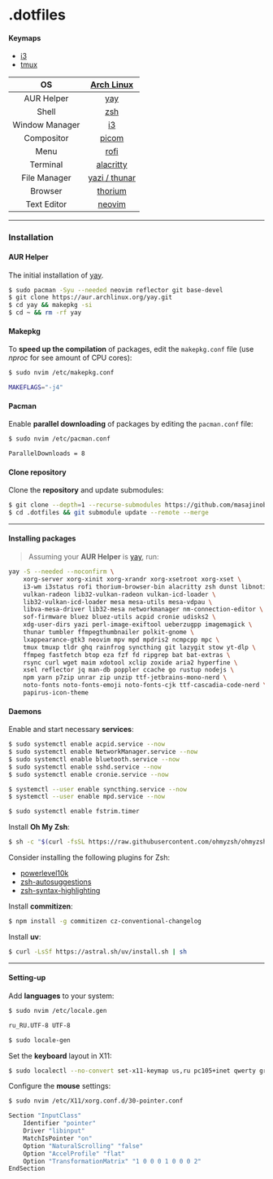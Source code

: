 # .dotfiles

#### Keymaps

- [i3](/i3.md)
- [tmux](/tmux.md)

|       OS       |        [Arch Linux](https://archlinux.org/)         |
| :------------: | :-------------------------------------------------: |
|   AUR Helper   |         [yay](https://github.com/Jguer/yay)         |
|     Shell      |               [zsh](https://ohmyz.sh)               |
| Window Manager |           [i3](https://github.com/i3/i3)            |
|   Compositor   |       [picom](https://github.com/yshui/picom)       |
|      Menu      |     [rofi](https://github.com/davatorium/rofi)      |
|    Terminal    | [alacritty](https://github.com/alacritty/alacritty) |
|  File Manager  |     [yazi / thunar](https://yazi-rs.github.io)      |
|    Browser     |  [thorium](https://github.com/Alex313031/thorium)   |
|  Text Editor   |             [neovim](https://neovim.io)             |

---

### Installation

#### AUR Helper

The initial installation of [yay](https://github.com/Jguer/yay).

```sh
$ sudo pacman -Syu --needed neovim reflector git base-devel
$ git clone https://aur.archlinux.org/yay.git
$ cd yay && makepkg -si
$ cd ~ && rm -rf yay
```

#### Makepkg

To **speed up the compilation** of packages, edit the `makepkg.conf` file (use _nproc_ for see amount of CPU cores):

```sh
$ sudo nvim /etc/makepkg.conf

MAKEFLAGS="-j4"
```

#### Pacman

Enable **parallel downloading** of packages by editing the `pacman.conf` file:

```sh
$ sudo nvim /etc/pacman.conf

ParallelDownloads = 8
```

#### Clone repository

Clone the **repository** and update submodules:

```sh
$ git clone --depth=1 --recurse-submodules https://github.com/masajinobe-ef/.dotfiles
$ cd .dotfiles && git submodule update --remote --merge
```

---

#### Installing packages

> Assuming your **AUR Helper** is [yay](https://github.com/Jguer/yay), run:

```sh
yay -S --needed --noconfirm \
    xorg-server xorg-xinit xorg-xrandr xorg-xsetroot xorg-xset \
    i3-wm i3status rofi thorium-browser-bin alacritty zsh dunst libnotify picom feh \
    vulkan-radeon lib32-vulkan-radeon vulkan-icd-loader \
    lib32-vulkan-icd-loader mesa mesa-utils mesa-vdpau \
    libva-mesa-driver lib32-mesa networkmanager nm-connection-editor \
    sof-firmware bluez bluez-utils acpid cronie udisks2 \
    xdg-user-dirs yazi perl-image-exiftool ueberzugpp imagemagick \
    thunar tumbler ffmpegthumbnailer polkit-gnome \
    lxappearance-gtk3 neovim mpv mpd mpdris2 ncmpcpp mpc \
    tmux tmuxp tldr ghq rainfrog syncthing git lazygit stow yt-dlp \
    ffmpeg fastfetch btop eza fzf fd ripgrep bat bat-extras \
    rsync curl wget maim xdotool xclip zoxide aria2 hyperfine \
    xsel reflector jq man-db poppler ccache go rustup nodejs \
    npm yarn p7zip unrar zip unzip ttf-jetbrains-mono-nerd \
    noto-fonts noto-fonts-emoji noto-fonts-cjk ttf-cascadia-code-nerd \
    papirus-icon-theme
```

#### Daemons

Enable and start necessary **services**:

```sh
$ sudo systemctl enable acpid.service --now
$ sudo systemctl enable NetworkManager.service --now
$ sudo systemctl enable bluetooth.service --now
$ sudo systemctl enable sshd.service --now
$ sudo systemctl enable cronie.service --now

$ systemctl --user enable syncthing.service --now
$ systemctl --user enable mpd.service --now

$ sudo systemctl enable fstrim.timer
```

Install **Oh My Zsh**:

```sh
$ sh -c "$(curl -fsSL https://raw.githubusercontent.com/ohmyzsh/ohmyzsh/master/tools/install.sh)"
```

Consider installing the following plugins for Zsh:

- [powerlevel10k](https://github.com/romkatv/powerlevel10k?tab=readme-ov-file#oh-my-zsh)
- [zsh-autosuggestions](https://github.com/zsh-users/zsh-autosuggestions/blob/master/INSTALL.md#oh-my-zsh)
- [zsh-syntax-highlighting](https://github.com/zsh-users/zsh-syntax-highlighting/blob/master/INSTALL.md#oh-my-zsh)

Install **commitizen**:

```sh
$ npm install -g commitizen cz-conventional-changelog
```

Install **uv**:

```sh
$ curl -LsSf https://astral.sh/uv/install.sh | sh
```

---

#### Setting-up

Add **languages** to your system:

```sh
$ sudo nvim /etc/locale.gen

ru_RU.UTF-8 UTF-8

$ sudo locale-gen
```

Set the **keyboard** layout in X11:

```sh
$ sudo localectl --no-convert set-x11-keymap us,ru pc105+inet qwerty grp:caps_toggle
```

Configure the **mouse** settings:

```sh
$ sudo nvim /etc/X11/xorg.conf.d/30-pointer.conf

Section "InputClass"
    Identifier "pointer"
    Driver "libinput"
    MatchIsPointer "on"
    Option "NaturalScrolling" "false"
    Option "AccelProfile" "flat"
    Option "TransformationMatrix" "1 0 0 0 1 0 0 0 2"
EndSection
```

